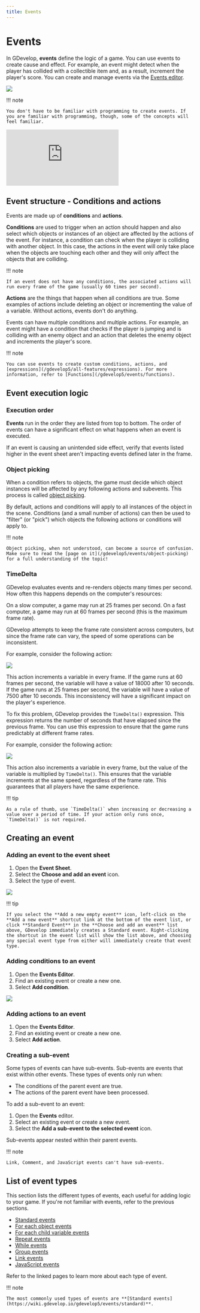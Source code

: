 ```yaml
---
title: Events
---
```

# Events

In GDevelop, **events** define the logic of a game. You can use events to create cause and effect. For example, an event might detect when the player has collided with a collectible item and, as a result, increment the player's score. You can create and manage events via the [Events editor](/gdevelop5/interface/events-editor).

![](event-screenshot.png)

!!! note

    You don't have to be familiar with programming to create events. If you are familiar with programming, though, some of the concepts will feel familiar.

<div class="video-container">
  <iframe src="https://www.youtube.com/embed/rBZ3kuvr9G0" frameborder="0" allowfullscreen></iframe>
</div>

## Event structure - Conditions and actions

Events are made up of **conditions** and **actions**.

**Conditions** are used to trigger when an action should happen and also select which objects or instances of an object are affected by the actions of the event. For instance, a condition can check when the player is colliding with another object. In this case, the actions in the event will only take place when the objects are touching each other and they will only affect the objects that are colliding.

!!! note

    If an event does not have any conditions, the associated actions will run every frame of the game (usually 60 times per second).

**Actions** are the things that happen when all conditions are true. Some examples of actions include deleting an object or incrementing the value of a variable. Without actions, events don't do anything.

Events can have multiple conditions and multiple actions. For example, an event might have a condition that checks if the player is jumping and is colliding with an enemy object and an action that deletes the enemy object and increments the player's score.

!!! note

    You can use events to create custom conditions, actions, and [expressions](/gdevelop5/all-features/expressions). For more information, refer to [Functions](/gdevelop5/events/functions).

## Event execution logic
### Execution order

**Events** run in the order they are listed from top to bottom. The order of events can have a significant effect on what happens when an event is executed.

If an event is causing an unintended side effect, verify that events listed higher in the event sheet aren't impacting events defined later in the frame.

### Object picking

When a condition refers to objects, the game must decide which object instances will be affected by any following actions and subevents. This process is called [object picking](/gdevelop5/events/object-picking).

By default, actions and conditions will apply to all instances of the object in the scene. Conditions (and a small number of actions) can then be used to "filter" (or "pick") which objects the following actions or conditions will apply to.

!!! note

    Object picking, when not understood, can become a source of confusion. Make sure to read the [page on it](/gdevelop5/events/object-picking) for a full understanding of the topic!

### TimeDelta

GDevelop evaluates events and re-renders objects many times per second. How often this happens depends on the computer's resources:

On a slow computer, a game may run at 25 frames per second. On a fast computer, a game may run at 60 frames per second (this is the maximum frame rate).

GDevelop attempts to keep the frame rate consistent across computers, but since the frame rate can vary, the speed of some operations can be inconsistent.

For example, consider the following action:

![](condition-without-time-delta.png)

This action increments a variable in every frame. If the game runs at 60 frames per second, the variable will have a value of 18000 after 10 seconds. If the game runs at 25 frames per second, the variable will have a value of 7500 after 10 seconds. This inconsistency will have a significant impact on the player's experience.

To fix this problem, GDevelop provides the `TimeDelta()` expression. This expression returns the number of seconds that have elapsed since the previous frame. You can use this expression to ensure that the game runs predictably at different frame rates.

For example, consider the following action:

![](condition-with-time-delta.png)

This action also increments a variable in every frame, but the value of the variable is multiplied by `TimeDelta()`. This ensures that the variable increments at the same speed, regardless of the frame rate. This guarantees that all players have the same experience.

!!! tip

    As a rule of thumb, use `TimeDelta()` when increasing or decreasing a value over a period of time. If your action only runs once, `TimeDelta()` is not required.

## Creating an event

### Adding an event to the event sheet
1. Open the **Event Sheet**.
2. Select the **Choose and add an event** icon.
3. Select the type of event.

![](add-special-events.png)

!!! tip

    If you select the **Add a new empty event** icon, left-click on the **Add a new event** shortcut link at the bottom of the event list, or click **Standard Event** in the **Choose and add an event** list above, GDevelop immediately creates a Standard event. Right-clicking the shortcut in the event list will show the list above, and choosing any special event type from either will immediately create that event type.

### Adding conditions to an event

1. Open the **Events Editor**.
2. Find an existing event or create a new one.
3. Select **Add condition**.

![](blank-event.png)

### Adding actions to an event

1. Open the **Events Editor**.
2. Find an existing event or create a new one.
3. Select **Add action**.

### Creating a sub-event

Some types of events can have sub-events. Sub-events are events that exist within other events. These types of events only run when:

- The conditions of the parent event are true.
- The actions of the parent event have been processed.

To add a sub-event to an event:

1. Open the **Events** editor.
2. Select an existing event or create a new event.
3. Select the **Add a sub-event to the selected event** icon.

Sub-events appear nested within their parent events.

!!! note

    Link, Comment, and JavaScript events can't have sub-events.

## List of event types

This section lists the different types of events, each useful for adding logic to your game. If you're not familiar with events, refer to the previous sections.

- [Standard events](/gdevelop5/events/standard)
- [For each object events](/gdevelop5/events/foreach)
- [For each child variable events](/gdevelop5/events/foreach-child-variable)
- [Repeat events](/gdevelop5/events/repeat)
- [While events](/gdevelop5/events/while)
- [Group events](/gdevelop5/events/group)
- [Link events](/gdevelop5/events/link)
- [JavaScript events](/gdevelop5/events/js-code)


Refer to the linked pages to learn more about each type of event.

!!! note

    The most commonly used types of events are **[Standard events](https://wiki.gdevelop.io/gdevelop5/events/standard)**.

